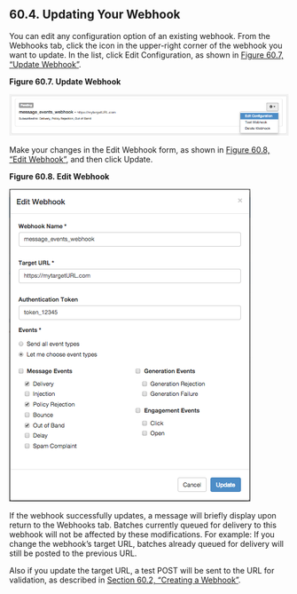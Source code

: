## 60.4. Updating Your Webhook

You can edit any configuration option of an existing webhook. From the Webhooks tab, click the icon in the upper-right corner of the webhook you want to update. In the list, click Edit Configuration, as shown in [Figure 60.7, “Update Webhook”](web-ui.webhooks.update.php#figure_update_webhook "Figure 60.7. Update Webhook").

<a name="figure_update_webhook"></a>

**Figure 60.7. Update Webhook**

![Update Webhook](images/update_webhook.png)

Make your changes in the Edit Webhook form, as shown in [Figure 60.8, “Edit Webhook”](web-ui.webhooks.update.php#figure_edit_webhook "Figure 60.8. Edit Webhook"), and then click Update.

<a name="figure_edit_webhook"></a>

**Figure 60.8. Edit Webhook**

![Edit Webhook](images/edit_webhook.png)

If the webhook successfully updates, a message will briefly display upon return to the Webhooks tab. Batches currently queued for delivery to this webhook will not be affected by these modifications. For example: If you change the webhook’s target URL, batches already queued for delivery will still be posted to the previous URL.

Also if you update the target URL, a test POST will be sent to the URL for validation, as described in [Section 60.2, “Creating a Webhook”](web-ui.webhooks.create.php "60.2. Creating a Webhook").
